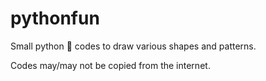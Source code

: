 # pythonfun
Small python 🐍 codes to draw various shapes and patterns.

Codes may/may not be copied from the internet.
